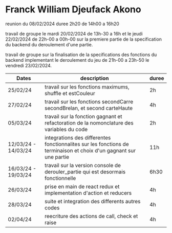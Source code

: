 # Franck William Djeufack Akono

reunion du 08/02/2024 duree 2h20 de 14h00 a 16h20

travail de groupe le mardi 20/02/2024 de 13h-30 a 16h et le jeudi 22/02/2024 de 
22h-00 a 00h-00 sur la premiere partie de la specification du backend du deroulement d'une partie.

travail de groupe sur la finalisation de la specifications des fonctions du backend implementant le deroulement du jeu de 21h-00 a 23h-50 le vendredi 23/02/2024.

| Dates | description | duree |
--------|-------------|---------|
| 25/02/24 | travail sur les fonctions maximums, shuffle et estCouleur | 2h |
| 27/02/24 | travail sur les fonctions secondCarre secondBrelan, et second carteHaute | 4h |
| 05/03/24 | travail sur la fonction gagnant et refactoration de la nomonclature des variables du code | 2h |
| 12/03/24 - 14/03/24 | integrations des differentes fonctionnalites sur les fonctions de terminaison et choix d'un gagnant sur une partie | 11h |
| 16/03/24 - 19/03/24 | travail sur la version console de derouler_partie qui est desormais fonctionnelle | 6h30 |
| 26/03/24 | prise en main de react redux et implementation d'action et reducers | 4h |
| 28/03/24 | suite et integration des differents autres codes | 4h |
| 02/04/24 | reecriture des actions de call, check et raise | 4h |
